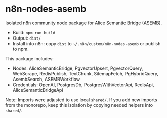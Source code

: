 # n8n-nodes-asemb

Isolated n8n community node package for Alice Semantic Bridge (ASEMB).

- Build: `npm run build`
- Output: `dist/`
- Install into n8n: copy `dist` to `~/.n8n/custom/n8n-nodes-asemb` or publish to npm.

This package includes:
- Nodes: AliceSemanticBridge, PgvectorUpsert, PgvectorQuery, WebScrape, RedisPublish, TextChunk, SitemapFetch, PgHybridQuery, AsembSearch, ASEMBWorkflow
- Credentials: OpenAI, PostgresDb, PostgresWithVectorApi, RedisApi, AliceSemanticBridgeApi

Note: Imports were adjusted to use local `shared/`. If you add new imports from the monorepo, keep this isolation by copying needed helpers into `shared/`.